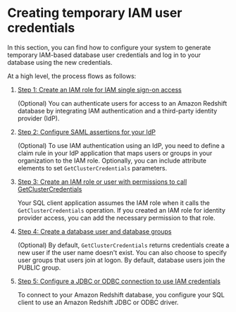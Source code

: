 # Creating temporary IAM user credentials<a name="generating-iam-credentials-steps"></a>

In this section, you can find how to configure your system to generate temporary IAM\-based database user credentials and log in to your database using the new credentials\.

At a high level, the process flows as follows:

1. [Step 1: Create an IAM role for IAM single sign\-on access](generating-iam-credentials-sso-role.md)

   \(Optional\) You can authenticate users for access to an Amazon Redshift database by integrating IAM authentication and a third\-party identity provider \(IdP\)\. 

1. [Step 2: Configure SAML assertions for your IdP](configuring-saml-assertions.md)

   \(Optional\) To use IAM authentication using an IdP, you need to define a claim rule in your IdP application that maps users or groups in your organization to the IAM role\. Optionally, you can include attribute elements to set `GetClusterCredentials` parameters\.

1. [Step 3: Create an IAM role or user with permissions to call GetClusterCredentials](generating-iam-credentials-role-permissions.md)

   Your SQL client application assumes the IAM role when it calls the `GetClusterCredentials` operation\. If you created an IAM role for identity provider access, you can add the necessary permission to that role\.

1. [Step 4: Create a database user and database groups](generating-iam-credentials-user-and-groups.md)

   \(Optional\) By default, `GetClusterCredentials` returns credentials create a new user if the user name doesn't exist\. You can also choose to specify user groups that users join at logon\. By default, database users join the PUBLIC group\.

1. [Step 5: Configure a JDBC or ODBC connection to use IAM credentials](generating-iam-credentials-configure-jdbc-odbc.md)

   To connect to your Amazon Redshift database, you configure your SQL client to use an Amazon Redshift JDBC or ODBC driver\. 
